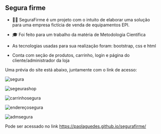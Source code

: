 ## Segura firme

- 👷‍♂️ SeguraFirme é um projeto com o intuito de elaborar uma solução para uma empresa fictícia de venda de equipamentos EPI.

- 🎓 Foi feito para um trabalho da matéria de Metodologia Científica 

- As tecnologias usadas para sua realização foram: bootstrap, css e html

- Conta com seção de produtos, carrinho, login e página do cliente/administrador da loja

Uma prévia do site está abaixo, juntamente com o link de acesso:

![segura](https://user-images.githubusercontent.com/53832972/134438967-0d5d3662-4eff-4787-bad0-706eb6abd2da.PNG)

![segeurashop](https://user-images.githubusercontent.com/53832972/134439009-bab74190-0c48-40eb-9729-bd1192df693b.PNG)

![carrinhosegura](https://user-images.githubusercontent.com/53832972/134439039-3d9ebffc-d9bb-482e-b392-d525dacf65a9.PNG)

![endereçosegura](https://user-images.githubusercontent.com/53832972/134439121-d41e561b-fcfe-41c7-a18c-a259ee77966d.PNG)

![admsegura](https://user-images.githubusercontent.com/53832972/134439162-b0451542-dd22-4f90-8db7-88c22928feef.PNG)


Pode ser acessado no link https://paolaguedes.github.io/segurafirme/
